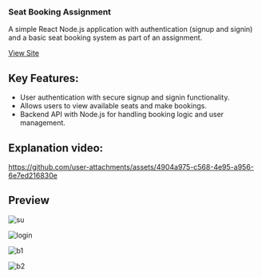 ### Seat Booking Assignment

A simple React Node.js application with authentication (signup and signin) and a basic seat booking system as part of an assignment.

[View Site](https://seat-booking-fe.onrender.com/)


## Key Features:

- User authentication with secure signup and signin functionality.
- Allows users to view available seats and make bookings.
- Backend API with Node.js for handling booking logic and user management.

## Explanation video: 




https://github.com/user-attachments/assets/4904a975-c568-4e95-a956-6e7ed216830e



## Preview

![su](https://github.com/user-attachments/assets/1d7ee829-ddb9-4b08-8091-285d08d48d9c)


![login](https://github.com/user-attachments/assets/c8d6c02f-3b16-4795-a8d2-18205510148d)


![b1](https://github.com/user-attachments/assets/b85f2bd9-8c38-4911-860e-de59928836fc)



![b2](https://github.com/user-attachments/assets/71fcfd9f-b293-4e12-bbe6-ee6779359663)
